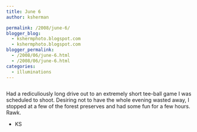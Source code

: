 ```yaml
---
title: June 6
author: ksherman

permalink: /2008/june-6/
blogger_blog:
  - kshermphoto.blogspot.com
  - kshermphoto.blogspot.com
blogger_permalink:
  - /2008/06/june-6.html
  - /2008/06/june-6.html
categories:
  - illuminations
---
```

<a href="http://1.bp.blogspot.com/_HTtVcKQt9f8/SFFNgqzb8nI/AAAAAAAAApY/cB69t8xpUV0/s1600-h/June06-1.jpg"><img style="cursor: pointer;" src="http://1.bp.blogspot.com/_HTtVcKQt9f8/SFFNgqzb8nI/AAAAAAAAApY/cB69t8xpUV0/s400/June06-1.jpg" alt="" id="BLOGGER_PHOTO_ID_5211031467485557362" border="0" /></a>  
<a href="http://4.bp.blogspot.com/_HTtVcKQt9f8/SFFNgzklNGI/AAAAAAAAApg/0aD5dazA8oY/s1600-h/June06-2.jpg"><img style="cursor: pointer;" src="http://4.bp.blogspot.com/_HTtVcKQt9f8/SFFNgzklNGI/AAAAAAAAApg/0aD5dazA8oY/s400/June06-2.jpg" alt="" id="BLOGGER_PHOTO_ID_5211031469839168610" border="0" /></a>  
<a href="http://3.bp.blogspot.com/_HTtVcKQt9f8/SFFNhIov-lI/AAAAAAAAApo/7SbbgO64kNQ/s1600-h/June06-3.jpg"><img style="cursor: pointer;" src="http://3.bp.blogspot.com/_HTtVcKQt9f8/SFFNhIov-lI/AAAAAAAAApo/7SbbgO64kNQ/s400/June06-3.jpg" alt="" id="BLOGGER_PHOTO_ID_5211031475493796434" border="0" /></a>  
<a href="http://1.bp.blogspot.com/_HTtVcKQt9f8/SFFNhT0EBKI/AAAAAAAAApw/hbS3NfOB6Fs/s1600-h/June06-4.jpg"><img style="cursor: pointer;" src="http://1.bp.blogspot.com/_HTtVcKQt9f8/SFFNhT0EBKI/AAAAAAAAApw/hbS3NfOB6Fs/s400/June06-4.jpg" alt="" id="BLOGGER_PHOTO_ID_5211031478494037154" border="0" /></a>  
<a href="http://3.bp.blogspot.com/_HTtVcKQt9f8/SFFNhVYGIwI/AAAAAAAAAp4/PEOq7sYLgNQ/s1600-h/June06-5.jpg"><img style="cursor: pointer;" src="http://3.bp.blogspot.com/_HTtVcKQt9f8/SFFNhVYGIwI/AAAAAAAAAp4/PEOq7sYLgNQ/s400/June06-5.jpg" alt="" id="BLOGGER_PHOTO_ID_5211031478913606402" border="0" /></a>  
<a href="http://2.bp.blogspot.com/_HTtVcKQt9f8/SFFM8VZZjFI/AAAAAAAAAow/y8kS4Np1Vcs/s1600-h/June06-6.jpg"><img style="cursor: pointer;" src="http://2.bp.blogspot.com/_HTtVcKQt9f8/SFFM8VZZjFI/AAAAAAAAAow/y8kS4Np1Vcs/s400/June06-6.jpg" alt="" id="BLOGGER_PHOTO_ID_5211030843263913042" border="0" /></a>  
<a href="http://2.bp.blogspot.com/_HTtVcKQt9f8/SFFM8gToheI/AAAAAAAAAo4/GgfUP8TReVo/s1600-h/June06-7.jpg"><img style="cursor: pointer;" src="http://2.bp.blogspot.com/_HTtVcKQt9f8/SFFM8gToheI/AAAAAAAAAo4/GgfUP8TReVo/s400/June06-7.jpg" alt="" id="BLOGGER_PHOTO_ID_5211030846192518626" border="0" /></a>  
<a href="http://4.bp.blogspot.com/_HTtVcKQt9f8/SFFM87sRHRI/AAAAAAAAApA/mVCeRMAdyyc/s1600-h/June06-8.jpg"><img style="cursor: pointer;" src="http://4.bp.blogspot.com/_HTtVcKQt9f8/SFFM87sRHRI/AAAAAAAAApA/mVCeRMAdyyc/s400/June06-8.jpg" alt="" id="BLOGGER_PHOTO_ID_5211030853543599378" border="0" /></a>  
<a href="http://2.bp.blogspot.com/_HTtVcKQt9f8/SFFM8847UUI/AAAAAAAAApI/gYlyWsAKq48/s1600-h/June06-9.jpg"><img style="cursor: pointer;" src="http://2.bp.blogspot.com/_HTtVcKQt9f8/SFFM8847UUI/AAAAAAAAApI/gYlyWsAKq48/s400/June06-9.jpg" alt="" id="BLOGGER_PHOTO_ID_5211030853865132354" border="0" /></a>  
<a href="http://2.bp.blogspot.com/_HTtVcKQt9f8/SFFM9FwGkoI/AAAAAAAAApQ/a_Aui_LM4y8/s1600-h/June06-10.jpg"><img style="cursor: pointer;" src="http://2.bp.blogspot.com/_HTtVcKQt9f8/SFFM9FwGkoI/AAAAAAAAApQ/a_Aui_LM4y8/s400/June06-10.jpg" alt="" id="BLOGGER_PHOTO_ID_5211030856244040322" border="0" /></a>  
<a href="http://1.bp.blogspot.com/_HTtVcKQt9f8/SFFMa6Emp_I/AAAAAAAAAoI/bYZTzNkmHLg/s1600-h/June06-11.jpg"><img style="cursor: pointer;" src="http://1.bp.blogspot.com/_HTtVcKQt9f8/SFFMa6Emp_I/AAAAAAAAAoI/bYZTzNkmHLg/s400/June06-11.jpg" alt="" id="BLOGGER_PHOTO_ID_5211030268993251314" border="0" /></a>  
<a href="http://2.bp.blogspot.com/_HTtVcKQt9f8/SFFMbCqK4DI/AAAAAAAAAoQ/vEddC5ujFLk/s1600-h/June06-12.jpg"><img style="cursor: pointer;" src="http://2.bp.blogspot.com/_HTtVcKQt9f8/SFFMbCqK4DI/AAAAAAAAAoQ/vEddC5ujFLk/s400/June06-12.jpg" alt="" id="BLOGGER_PHOTO_ID_5211030271298297906" border="0" /></a>  
<a href="http://3.bp.blogspot.com/_HTtVcKQt9f8/SFFMbA57RJI/AAAAAAAAAoY/_L2aT393BwI/s1600-h/June06-13.jpg"><img style="cursor: pointer;" src="http://3.bp.blogspot.com/_HTtVcKQt9f8/SFFMbA57RJI/AAAAAAAAAoY/_L2aT393BwI/s400/June06-13.jpg" alt="" id="BLOGGER_PHOTO_ID_5211030270827512978" border="0" /></a>  
<a href="http://2.bp.blogspot.com/_HTtVcKQt9f8/SFFMbSJh8VI/AAAAAAAAAog/-muEGijb2e8/s1600-h/June06-14.jpg"><img style="cursor: pointer;" src="http://2.bp.blogspot.com/_HTtVcKQt9f8/SFFMbSJh8VI/AAAAAAAAAog/-muEGijb2e8/s400/June06-14.jpg" alt="" id="BLOGGER_PHOTO_ID_5211030275456364882" border="0" /></a>  
<a href="http://1.bp.blogspot.com/_HTtVcKQt9f8/SFFMbsDPqXI/AAAAAAAAAoo/dC-2n_OTDKA/s1600-h/June06-15.jpg"><img style="cursor: pointer;" src="http://1.bp.blogspot.com/_HTtVcKQt9f8/SFFMbsDPqXI/AAAAAAAAAoo/dC-2n_OTDKA/s400/June06-15.jpg" alt="" id="BLOGGER_PHOTO_ID_5211030282409322866" border="0" /></a>

Had a rediculiously long drive out to an extremely short tee-ball game I was scheduled to shoot. Desiring not to have the whole evening wasted away, I stopped at a few of the forest preserves and had some fun for a few hours. Rawk.

- KS